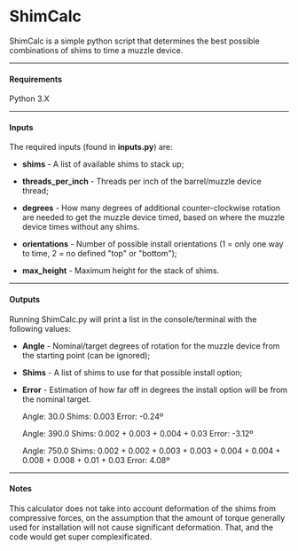 # ShimCalc

ShimCalc is a simple python script that determines the best possible combinations of shims to time a muzzle device.

-----

#### Requirements

Python 3.X

-----

#### Inputs

The required inputs (found in **inputs.py**) are:

* **shims** - A list of available shims to stack up;

* **threads_per_inch** - Threads per inch of the barrel/muzzle device thread;

* **degrees** - How many degrees of additional counter-clockwise rotation are needed to get the muzzle device timed, based on where the muzzle device times without any shims.

* **orientations** - Number of possible install orientations (1 = only one way to time, 2 = no defined "top" or "bottom");

* **max_height** - Maximum height for the stack of shims.

-----

#### Outputs

Running ShimCalc.py will print a list in the console/terminal with the following values:

* **Angle** - Nominal/target degrees of rotation for the muzzle device from the starting point (can be ignored);

* **Shims** - A list of shims to use for that possible install option;

* **Error** - Estimation of how far off in degrees the install option will be from the nominal target.


    Angle: 30.0
    Shims: 0.003
    Error: -0.24º


    Angle: 390.0
    Shims: 0.002 + 0.003 + 0.004 + 0.03
    Error: -3.12º


    Angle: 750.0
    Shims: 0.002 + 0.002 + 0.003 + 0.003 + 0.004 + 0.004 + 0.008 + 0.008 + 0.01 + 0.03
    Error: 4.08º
    

-----

#### Notes

This calculator does not take into account deformation of the shims from compressive forces, on the assumption that the amount of torque generally used for installation will not cause significant deformation.  That, and the code would get super complexificated.